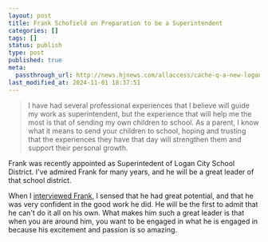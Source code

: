 ```yaml
---
layout: post
title: Frank Schofield on Preparation to be a Superintendent
categories: []
tags: []
status: publish
type: post
published: true
meta:
  passthrough_url: http://news.hjnews.com/allaccess/cache-q-a-new-logan-city-school-district-superintendent-discusses/article_4854b2ee-cc3c-11e4-a8ca-8f4807ca63c9.html?mode=jqm
last_modified_at: 2024-11-01 18:37:51
---
```


>I have had several professional experiences that I believe will guide my work as superintendent, but the experience that will help me the most is that of sending my own children to school. As a parent, I know what it means to send your children to school, hoping and trusting that the experiences they have that day will strengthen them and support their personal growth.



Frank was recently appointed as Superintedent of Logan City School District. I've admired Frank for many years, and he will be a great leader of that school district.


When I 
[interviewed Frank](http://www.jethrojones.com/frank-schofield/), I sensed that he had great potential, and that he was very confident in the good work he did. He will be the first to admit that he can't do it all on his own. What makes him such a great leader is that when you are around him, you want to be engaged in what he is engaged in because his excitement and passion is so amazing.
